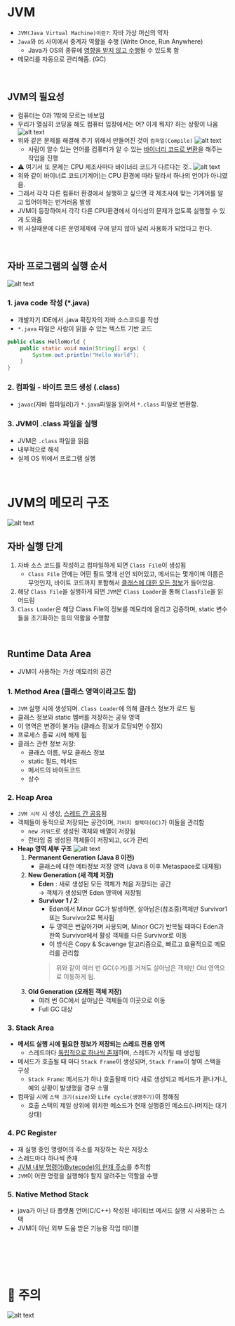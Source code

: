 # JVM
* `JVM(Java Virtual Machine)이란?`: 자바 가상 머신의 약자
* `Java`와 `OS` 사이에서 중계자 역활을 수행 (Write Once, Run Anywhere)
    * Java가 OS의 종류에 <U>영향을 받지 않고 수행</U>될 수 있도록 함 
* 메모리를 자동으로 관리해줌. (GC)

<br>

## JVM의 필요성
* 컴퓨터는 0과 1밖에 모르는 바보임
* 우리가 열심히 코딩을 해도 컴퓨터 입장에서는 어? 이게 뭐지? 하는 상황이 나옴
![alt text](<../설명사진/컴퓨터의 바보성.png>)
* 위와 같은 문제를 해결해 주기 위해서 만들어진 것이 `컴파일(Compile)`
![alt text](<../설명사진/컴파일 과정.png>)
    * 사람이 알수 있는 언어를 컴퓨터가 알 수 있는 <U>바이너리 코드로 변환</U>을 해주는 작업을 진행
* ⚠️ 여기서 또 문제는  CPU 제조사마다 바이너리 코드가 다르다는 것..
![alt text](<../설명사진/또 문제.png>)
* 위와 같이 바이너르 코드(기계어)는 CPU 환경에 따라 달라서 하나의 언어가 아니였음. 
* 그래서 각각 다른 컴퓨터 환경에서 실행하고 싶으면 각 제조사에 맞는 기계어를 알고 있어야하는 번거러움 발생
* JVM이 등장하여서 각각 다른 CPU환경에서 이식성의 문제가 없도록 실행할 수 있게 도와줌
* 위 사실때문에 다른 운영체제에 구애 받지 않아 널리 사용화가 되었다고 한다.


<br>

## 자바 프로그램의 실행 순서
![alt text](<../설명사진/자바프로그램 실행 순서.png>)
### 1. java code 작성 (*.java)
* 개발자기 IDE에서 .java 확장자의 자바 소스코드를 작성
* `*.java` 파일은 사람이 읽을 수 있는 텍스트 기반 코드
```java
public class HelloWorld {
    public static void main(String[] args) {
        System.out.println("Hello World");
    }
}
```

### 2. 컴파일 - 바이트 코드 생성 (.class)
* `javac`(자바 컴파일러)가 `*.java`파일을 읽어서 `*.class` 파일로 변환함.

### 3. JVM이 .class 파일을 실행
* JVM은 `.class` 파일을 읽음
* 내부적으로 해석
* 실제 OS 위에서 프로그램 실행

<br>

# JVM의 메모리 구조
![alt text](<../설명사진/JVM 메모리 구조.png>)

## 자바 실행 단계 
1. 자바 소스 코드를 작성하고 컴파일하게 되면 `Class Fil`e이 생성됨
    * `Class File` 안에는 어떤 필드 몇개 선언 되어있고, 메서드는 몇개이며 이름은 무엇인지, 바이트 코드까지 포함해서 <U>클래스에 대한 모든 정보</U>가 들어있음.
2. 해당 `Class File`을 실행하게 되면 `JVM`은 `Class Loader`을 통해 `ClassFile`을 읽어드림
3. `Class Loader`은 해당 Class File의 정보를 메모리에 올리고 검증하며, static 변수들을 초기화하는 등의 역활을 수행함

<br>

## Runtime Data Area 
* JVM이 사용하는 가상 메모리의 공간

### 1. **Method Area (클래스 영역이라고도 함)**
* `JVM` 실행 시에 생성되며. `Class Loader`에 의해 클래스 정보가 로드 됨
* 클래스 정보와 static 멤버를 저장하는 공유 영역
* 이 영역은 변경이 불가능 (클래스 정보가 로딩되면 수정X)
* 프로세스 종료 시에 해제 됨
* 클래스 관련 정보 저장:
    * 클래스 이름, 부모 클래스 정보
    * static 필드, 메서드
    * 메서드의 바이트코드
    * 상수

### 2. **Heap Area**
* `JVM 시작` 시 생성, <U>스레드 간 공유</U>됨
* 객체들이 동적으로 저장되는 공간이며, `가비지 컬렉터(GC)`가 이들을 관리함
    * `new 키워드`로 생성된 객체와 배열이 저장됨
    * 런타임 중 생성된 객체들이 저장되고, `GC`가 관리
* **Heap 영역 세부 구조**
![alt text](<Heap영역에 대해.png>)
    1. **Permanent Generation (Java 8 이전)**
        * 클래스에 대한 메타정보 저장 영역 (Java 8 이후 Metaspace로 대체됨)
    2. **New Generation (새 객체 저장)**
        * **Eden** : 새로 생성된 모든 객체가 처음 저장되는 공간  
            → 객체가 생성되면 Eden 영역에 저장됨
        * **Survivor 1 / 2**:
            * Eden에서 Minor GC가 발생하면, 살아남은(참조중)객체만 Survivor1 또는 Survivor2로 복사됨  
            * 두 영역은 번갈아가며 사용되며, Minor GC가 반복될 때마다 Eden과 한쪽 Survivor에서 활성 객체를 다른 Survivor로 이동  
            * 이 방식은 Copy & Scavenge 알고리즘으로, 빠르고 효율적으로 메모리를 관리함
            > 위와 같이 여러 번 GC(수거)를 거쳐도 살아남은 객체만 Old 영역으로 이동하게 됨.
    3. **Old Generation (오래된 객체 저장)**
        * 여러 번 GC에서 살아남은 객체들이 이곳으로 이동
        * Full GC 대상
    


### 3. **Stack Area**
* **메서드 실행 시에 필요한 정보가 저장되는 스레드 전용 영역**
    *  스레드마다 <U>독립적으로 하나씩 존재</U>하며, 스레드가 시작될 때 생성됨
* 메서드가 호출될 때 마다 `Stack Frame`이 생성되며, `Stack Frame`이 쌓여 스택을 구성
    * `Stack Frame`: 메서드가 하나 호출될때 마다 새로 생성되고 메서드가 끝나거나, 예외 상황이 발생했을 경우 소멸
* 컴파일 시에 `스택 크기(size)`와 `Life cycle(생명주기)`이 정해짐
    * 호출 스택의 제일 상위에 위치한 메소드가 현재 실행중인 메소드(나머지는 대기 상태)


### 4. **PC Register**
* 재 실행 중인 명령어의 주소를 저장하는 작은 저장소
* 스레드마다 하나씩 존재
* <U>JVM 내부 명령어(Bytecode)의 현재 주소</U>를 추적함
* `JVM`이 어떤 명령을 실행해야 할지 알려주는 역할을 수행

### 5. **Native Method Stack**
* java가 아닌 타 플랫폼 언어(C/C++) 작성된 네이티브 메서드 실행 시 사용하는 스택
* JVM이 아닌 외부 도움 받은 기능용 작업 테이블

<br></br>
<br></br>

# 🚨 주의
![alt text](<../설명사진/jVM 고려사항.png>)